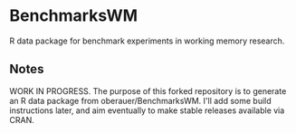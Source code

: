 # BenchmarksWM
R data package for benchmark experiments in working memory research. 
## Notes
WORK IN PROGRESS. The purpose of this forked repository is to generate an R
data package from oberauer/BenchmarksWM. I'll add some build instructions
later, and aim eventually to make stable releases available via CRAN.

